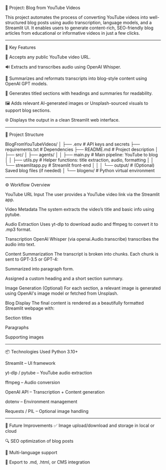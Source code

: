 🧠 Project: Blog from YouTube Videos

This project automates the process of converting YouTube videos into well-structured blog posts using audio transcription, language models, and a Streamlit UI. It enables users to generate content-rich, SEO-friendly blog articles from educational or informative videos in just a few clicks.

--------------------------------------------------------------------------------------------------------------------------------------------------------------------------

🚀 Key Features

🔗 Accepts any public YouTube video URL.

🔊 Extracts and transcribes audio using OpenAI Whisper.

🧠 Summarizes and reformats transcripts into blog-style content using OpenAI GPT models.

📝 Generates titled sections with headings and summaries for readability.

🖼️ Adds relevant AI-generated images or Unsplash-sourced visuals to support blog sections.

🌐 Displays the output in a clean Streamlit web interface.

--------------------------------------------------------------------------------------------------------------------------------------------------------------------------


🧱 Project Structure

BlogFromYouTubeVideos/
│
├── .env                       # API keys and secrets
├── requirements.txt           # Dependencies
├── README.md                  # Project description
│
├── src/
│   ├── agents/
│   │   ├── main.py            # Main pipeline: YouTube to blog
│   │   ├── utils.py           # Helper functions: title extraction, audio, formatting
│   │   └── streamlitapp.py    # Streamlit front-end
│   │
│   └── output/                # (Optional) Saved blog files (if needed)
│
└── blogenv/                   # Python virtual environment

----------------------------------------------------------------------------------------------------------------------------------------------------------

⚙️ Workflow Overview

YouTube URL Input
The user provides a YouTube video link via the Streamlit app.

Video Metadata
The system extracts the video’s title and basic info using pytube.

Audio Extraction
Uses yt-dlp to download audio and ffmpeg to convert it to .mp3 format.

Transcription
OpenAI Whisper (via openai.Audio.transcribe) transcribes the audio into text.

Content Summarization
The transcript is broken into chunks. Each chunk is sent to GPT-3.5 or GPT-4:

Summarized into paragraph form.

Assigned a custom heading and a short section summary.

Image Generation (Optional)
For each section, a relevant image is generated using OpenAI's image model or fetched from Unsplash.

Blog Display
The final content is rendered as a beautifully formatted Streamlit webpage with:

Section titles

Paragraphs

Supporting images

--------------------------------------------------------------------------------------------------------------------------------------------------------------------------


📦 Technologies Used
Python 3.10+

Streamlit – UI framework

yt-dlp / pytube – YouTube audio extraction

ffmpeg – Audio conversion

OpenAI API – Transcription + Content generation

dotenv – Environment management

Requests / PIL – Optional image handling

--------------------------------------------------------------------------------------------------------------------------------------------------------------------------

📌 Future Improvements
✅ Image upload/download and storage in local or cloud

🔍 SEO optimization of blog posts

🧠 Multi-language support

🧾 Export to .md, .html, or CMS integration

